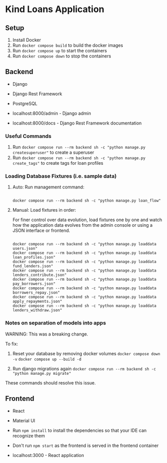 # Kind Loans Application

## Setup

1. Install Docker
1. Run `docker compose build` to build the docker images
1. Run `docker compose up` to start the containers
1. Run `docker compose down` to stop the containers

## Backend

- Django
- Django Rest Framework
- PostgreSQL

- localhost:8000/admin - Django admin
- localhost:8000/docs - Django Rest Framework documentation

### Useful Commands

1. Run `docker compose run --rm backend sh -c "python manage.py
   createsuperuser"` to create a superuser
1. Run `docker compose run --rm backend sh -c "python manage.py
   create_tags"` to create tags for loan profiles
   
### Loading Database Fixtures (i.e. sample data)

1. Auto: Run management command:

   ```

   docker compose run --rm backend sh -c "python manage.py loan_flow"

   ```

1. Manual: Load fixtures in order:

   For finer control over data evolution, load fixtures one by one and
   watch how the application data evolves from the admin console or
   using a JSON interface or frontend.
   
   ```

   docker compose run --rm backend sh -c "python manage.py loaddata users.json"
   docker compose run --rm backend sh -c "python manage.py loaddata loan_profiles.json"
   docker compose run --rm backend sh -c "python manage.py loaddata fund_lenders.json"
   docker compose run --rm backend sh -c "python manage.py loaddata lenders_contribute.json"
   docker compose run --rm backend sh -c "python manage.py loaddata pay_borrowers.json"
   docker compose run --rm backend sh -c "python manage.py loaddata borrowers_repay.json"
   docker compose run --rm backend sh -c "python manage.py loaddata apply_repayments.json"
   docker compose run --rm backend sh -c "python manage.py loaddata lenders_withdraw.json"

   ```

### Notes on separation of models into apps

WARNING: This was a breaking change.

To fix:
1. Reset your database by removing docker volumes
   `docker compose down -v`
   `docker compose up --build -d`

1. Run django migrations again
   `docker compose run --rm backend sh -c "python manage.py migrate"`

These commands should resolve this issue.

## Frontend

- React
- Material UI

- Run `npm install` to install the dependencies so that your IDE can recognize them
- Don't run `npm start` as the frontend is served in the frontend container

- localhost:3000 - React application
